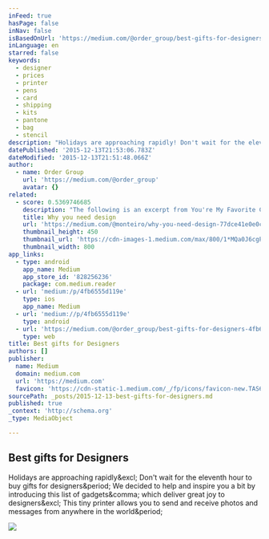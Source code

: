 ```yaml
---
inFeed: true
hasPage: false
inNav: false
isBasedOnUrl: 'https://medium.com/@order_group/best-gifts-for-designers-4fb6555d119e#.6ozfafqa8'
inLanguage: en
starred: false
keywords:
  - designer
  - prices
  - printer
  - pens
  - card
  - shipping
  - kits
  - pantone
  - bag
  - stencil
description: "Holidays are approaching rapidly! Don't wait for the eleventh hour to buy gifts for designers. We decided to help and inspire you a bit by introducing this list of gadgets, which deliver great joy to designers! This tiny printer allows you to send and receive photos and messages from anywhere in the world."
datePublished: '2015-12-13T21:53:06.783Z'
dateModified: '2015-12-13T21:51:48.066Z'
author:
  - name: Order Group
    url: 'https://medium.com/@order_group'
    avatar: {}
related:
  - score: 0.5369746685
    description: "The following is an excerpt from You're My Favorite Client , a book to help people understand design. Written by Mike Monteiro. Published by A Book Apart. Chapter 1 DESIGN RESULTS FROM human decisions. You can design with intention, which means you have a chance of doing it well, or you can let it happen, which means you'll probably bungle the job."
    title: Why you need design
    url: 'https://medium.com/@monteiro/why-you-need-design-77dce41e0e0c'
    thumbnail_height: 450
    thumbnail_url: 'https://cdn-images-1.medium.com/max/800/1*MQa0J6cgPQ4PD37W-UcVaQ.gif'
    thumbnail_width: 800
app_links:
  - type: android
    app_name: Medium
    app_store_id: '828256236'
    package: com.medium.reader
  - url: 'medium:/p/4fb6555d119e'
    type: ios
    app_name: Medium
  - url: 'medium://p/4fb6555d119e'
    type: android
  - url: 'https://medium.com/@order_group/best-gifts-for-designers-4fb6555d119e'
    type: web
title: Best gifts for Designers
authors: []
publisher:
  name: Medium
  domain: medium.com
  url: 'https://medium.com'
  favicon: 'https://cdn-static-1.medium.com/_/fp/icons/favicon-new.TAS6uQ-Y7kcKgi0xjcYHXw.ico'
sourcePath: _posts/2015-12-13-best-gifts-for-designers.md
published: true
_context: 'http://schema.org'
_type: MediaObject

---
```

<article style=""><h1>Best gifts for Designers</h1><p>Holidays are approaching rapidly&amp;excl; Don't wait for the eleventh hour to buy gifts for designers&amp;period; We decided to help and inspire you a bit by introducing this list of gadgets&amp;comma; which deliver great joy to designers&amp;excl; This tiny printer allows you to send and receive photos and messages from anywhere in the world&amp;period;</p><img src="https://cdn-images-1.medium.com/max/800/0*JAj2olkDIxYmFt4w.jpg" /></article>